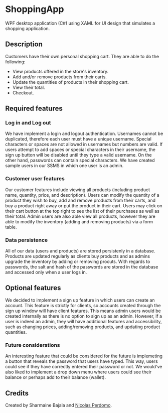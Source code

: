 # ShoppingApp
WPF desktop application (C#) using XAML for UI design that simulates a shopping application.

## Description
Customers have their own personal shopping cart. They are able to do the following: 
- View products offered in the store's inventory.
- Add and/or remove products from their carts.
- Update the quantities of products in their shopping cart.
- View their total.
- Checkout.

## Required features

### Log in and Log out 
We have implement a login and logout authentication. Usernames cannot be duplicated, therefore each user must have a unique username. Special characters or spaces are not allowed in usernames but numbers are valid. If users attempt to add spaces or special characters in their username, the sign up button will be disabled until they type a valid username. On the other hand, passwords can contain special characters. We have created sample users in our SSMS in which one user is an admin.

### Customer user features
Our customer features include viewing all products (including product name, quantity, price, and description). Users can modify the quantity of a product they wish to buy, add and remove products from their carts, and buy a product right away or put the product in their cart. Users may click on their cart button at the top right to see the list of their purchases as well as their total.
Admin users are also able view all products, however they are able to modify the inventory (adding and removing products) via a form table.

### Data persistence
All of our data (users and products) are stored persistenly in a database. Products are updated regularly as clients buy products and as admins upgrade the inventory by adding or removing procuts. With regards to passwords, the salt and hash of the passwords are stored in the database and accessed only when a user logs in.


## Optional features

We decided to implement a sign up feature in which users can create an account. This feature is strictly for clients, so accounts created through the sign up window will have client features. This means admin users would be created internally as there is no option to sign up as an admin. However, if a user is indeed an admin, they will have additional features and accessibility, such as changing prices, adding/removing products, and updating product quantities.


### Future considerations
An interesting feature that could be considered for the future is implemeting a button that reveals the password that users have typed. This way, users could see if they have correctly entered their password or not. We would've also liked to implement a drop down menu where users could see their balance or perhaps add to their balance (wallet).

## Credits
Created by Sharmaine Bajala and [Nicolas Perdomo](https://github.com/nicolasperdomol).
